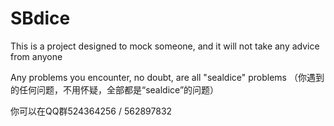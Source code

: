 # SBdice
This is a project designed to mock someone, and it will not take any advice from anyone

Any problems you encounter, no doubt, are all "sealdice" problems
（你遇到的任何问题，不用怀疑，全部都是“sealdice”的问题）

你可以在QQ群524364256 / 562897832
